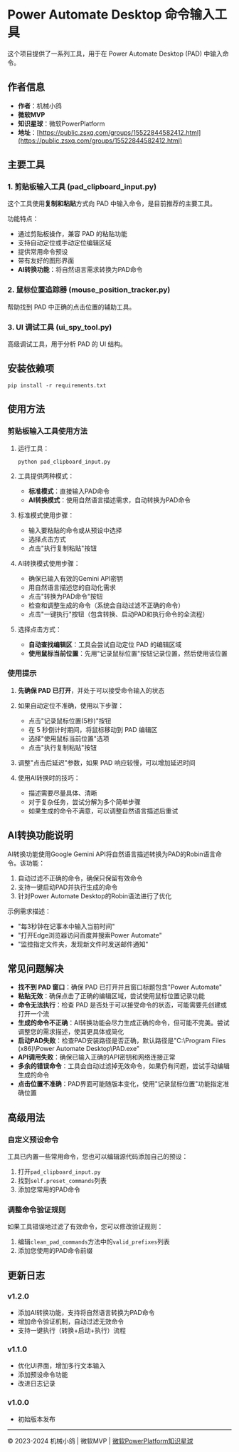 # Power Automate Desktop 命令输入工具

这个项目提供了一系列工具，用于在 Power Automate Desktop (PAD) 中输入命令。

## 作者信息

- **作者**：机械小鸽
- **微软MVP**
- **知识星球**：微软PowerPlatform
- **地址**：[https://public.zsxq.com/groups/15522844582412.html](https://public.zsxq.com/groups/15522844582412.html)

## 主要工具

### 1. 剪贴板输入工具 (pad_clipboard_input.py)

这个工具使用**复制和粘贴**方式向 PAD 中输入命令，是目前推荐的主要工具。

功能特点：
- 通过剪贴板操作，兼容 PAD 的粘贴功能
- 支持自动定位或手动定位编辑区域
- 提供常用命令预设
- 带有友好的图形界面
- **AI转换功能**：将自然语言需求转换为PAD命令

### 2. 鼠标位置追踪器 (mouse_position_tracker.py)

帮助找到 PAD 中正确的点击位置的辅助工具。

### 3. UI 调试工具 (ui_spy_tool.py)

高级调试工具，用于分析 PAD 的 UI 结构。

## 安装依赖项

```
pip install -r requirements.txt
```

## 使用方法

### 剪贴板输入工具使用方法

1. 运行工具：
   ```
   python pad_clipboard_input.py
   ```

2. 工具提供两种模式：
   - **标准模式**：直接输入PAD命令
   - **AI转换模式**：使用自然语言描述需求，自动转换为PAD命令

3. 标准模式使用步骤：
   - 输入要粘贴的命令或从预设中选择
   - 选择点击方式
   - 点击"执行复制粘贴"按钮

4. AI转换模式使用步骤：
   - 确保已输入有效的Gemini API密钥
   - 用自然语言描述您的自动化需求
   - 点击"转换为PAD命令"按钮
   - 检查和调整生成的命令（系统会自动过滤不正确的命令）
   - 点击"一键执行"按钮（包含转换、启动PAD和执行命令的全流程）

5. 选择点击方式：
   - **自动查找编辑区**：工具会尝试自动定位 PAD 的编辑区域
   - **使用鼠标当前位置**：先用"记录鼠标位置"按钮记录位置，然后使用该位置

### 使用提示

1. **先确保 PAD 已打开**，并处于可以接受命令输入的状态

2. 如果自动定位不准确，使用以下步骤：
   - 点击"记录鼠标位置(5秒)"按钮
   - 在 5 秒倒计时期间，将鼠标移动到 PAD 编辑区
   - 选择"使用鼠标当前位置"选项
   - 点击"执行复制粘贴"按钮

3. 调整"点击后延迟"参数，如果 PAD 响应较慢，可以增加延迟时间

4. 使用AI转换时的技巧：
   - 描述需要尽量具体、清晰
   - 对于复杂任务，尝试分解为多个简单步骤
   - 如果生成的命令不满意，可以调整自然语言描述后重试

## AI转换功能说明

AI转换功能使用Google Gemini API将自然语言描述转换为PAD的Robin语言命令。该功能：

1. 自动过滤不正确的命令，确保只保留有效命令
2. 支持一键启动PAD并执行生成的命令
3. 针对Power Automate Desktop的Robin语法进行了优化

示例需求描述：
- "每3秒钟在记事本中输入当前时间"
- "打开Edge浏览器访问百度并搜索Power Automate"
- "监控指定文件夹，发现新文件时发送邮件通知"

## 常见问题解决

- **找不到 PAD 窗口**：确保 PAD 已打开并且窗口标题包含"Power Automate"
- **粘贴无效**：确保点击了正确的编辑区域，尝试使用鼠标位置记录功能
- **命令无法执行**：检查 PAD 是否处于可以接受命令的状态，可能需要先创建或打开一个流
- **生成的命令不正确**：AI转换功能会尽力生成正确的命令，但可能不完美。尝试调整您的需求描述，使其更具体或简化
- **启动PAD失败**：检查PAD安装路径是否正确，默认路径是"C:\Program Files (x86)\Power Automate Desktop\PAD.exe"
- **API调用失败**：确保已输入正确的API密钥和网络连接正常
- **多余的错误命令**：工具会自动过滤掉无效命令，如果仍有问题，尝试手动编辑生成的命令
- **点击位置不准确**：PAD界面可能随版本变化，使用"记录鼠标位置"功能指定准确位置

## 高级用法

### 自定义预设命令

工具已内置一些常用命令，您也可以编辑源代码添加自己的预设：

1. 打开`pad_clipboard_input.py`
2. 找到`self.preset_commands`列表
3. 添加您常用的PAD命令

### 调整命令验证规则

如果工具错误地过滤了有效命令，您可以修改验证规则：

1. 编辑`clean_pad_commands`方法中的`valid_prefixes`列表
2. 添加您使用的PAD命令前缀

## 更新日志

### v1.2.0
- 添加AI转换功能，支持将自然语言转换为PAD命令
- 增加命令验证机制，自动过滤无效命令
- 支持一键执行（转换+启动+执行）流程

### v1.1.0
- 优化UI界面，增加多行文本输入
- 添加预设命令功能
- 改进日志记录

### v1.0.0
- 初始版本发布 

---

© 2023-2024 机械小鸽 | 微软MVP | [微软PowerPlatform知识星球](https://public.zsxq.com/groups/15522844582412.html) 
